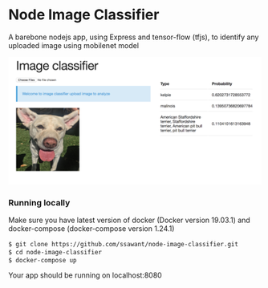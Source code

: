 # Node Image Classifier

A barebone nodejs app, using Express and tensor-flow (tfjs), to identify any uploaded image using mobilenet model

![Screenshot](screenshot.png)

### Running locally

Make sure you have latest version of docker (Docker version 19.03.1) and docker-compose (docker-compose version 1.24.1)

    $ git clone https://github.com/ssawant/node-image-classifier.git
    $ cd node-image-classifier
    $ docker-compose up

Your app should be running on localhost:8080